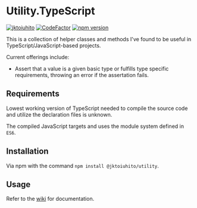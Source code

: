 # Utility.TypeScript

[![jktoiuhito](https://circleci.com/gh/jktoiuhito/Utility.TypeScript.svg?style=shield)](https://app.circleci.com/pipelines/github/jktoiuhito/Utility.TypeScript)
[![CodeFactor](https://www.codefactor.io/repository/github/jktoiuhito/utility.typescript/badge)](https://www.codefactor.io/repository/github/jktoiuhito/utility.typescript)
[![npm version](https://badge.fury.io/js/%40jktoiuhito%2Futility.svg)](https://www.npmjs.com/package/@jktoiuhito/utility)

This is a collection of helper classes and methods I've found to be useful in TypeScript/JavaScript-based projects.

Current offerings include:

-  Assert that a value is a given basic type or fulfills type specific requirements, throwing an error if the assertation fails.

## Requirements

Lowest working version of TypeScript needed to compile the source code and utilize the declaration files is unknown.

The compiled JavaScript targets and uses the module system defined in `ES6`.

## Installation

Via npm with the command `npm install @jktoiuhito/utility`.

## Usage

Refer to the [wiki](https://github.com/jktoiuhito/Utility.TypeScript/wiki) for documentation.

